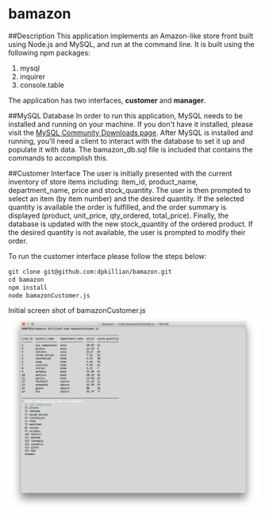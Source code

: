 # bamazon

##Description
This application implements an Amazon-like store front built using Node.js and MySQL, and run at the command line. It is built using the following npm packages:
1. mysql
2. inquirer
3. console.table

The application has two interfaces, **customer** and **manager**.


##MySQL Database
In order to run this application, MySQL needs to be installed and running on your machine.  If you don't have it installed, please visit the [MySQL Community Downloads page](https://dev.mysql.com/downloads/).  After MySQL is installed and running, you'll need a client to interact with the database to set it up and populate it with data.  The bamazon_db.sql file is included that contains the commands to accomplish this.


##Customer Interface
The user is initially presented with the current inventory of store items including: item_id, product_name,  department_name, price and stock_quantity. The user is then prompted to select an item (by item number) and the desired quantity.  If the selected quantity is available the order is fulfilled, and the order summary is displayed (product, unit_price, qty_ordered, total_price). Finally, the database is updated with the new stock_quantity of the ordered product. If the desired quantity is not available, the user is prompted to modify their order.

To run the customer interface please follow the steps below:
```
git clone git@github.com:dpkillian/bamazon.git
cd bamazon
npm install
node bamazonCustomer.js
```

Initial screen shot of bamazonCustomer.js
![bamazonCustomer.js Screenshot](/images/cust1.jpeg)